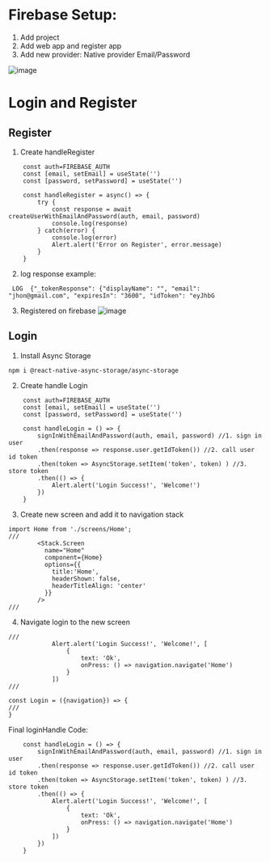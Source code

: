 # Firebase Setup:
1. Add project
2. Add web app and register app
3. Add new provider: Native provider Email/Password

![image](https://github.com/ascaryaaa/react-native-authentication-authorization/assets/73589875/08c5067a-a07c-474b-a00f-050b2a8bc203)

# Login and Register
## Register
1. Create handleRegister
```
    const auth=FIREBASE_AUTH
    const [email, setEmail] = useState('')
    const [password, setPassword] = useState('')

    const handleRegister = async() => {
        try {
            const response = await createUserWithEmailAndPassword(auth, email, password)
            console.log(response)
        } catch(error) {
            console.log(error)
            Alert.alert('Error on Register', error.message)
        }
    }
```

2. log response example:
```
 LOG  {"_tokenResponse": {"displayName": "", "email": "jhon@gmail.com", "expiresIn": "3600", "idToken": "eyJhbG
```


3. Registered on firebase
![image](https://github.com/ascaryaaa/react-native-authentication-authorization/assets/73589875/386e16de-3c11-46cf-b71e-baadd8dd9212)

## Login
1. Install Async Storage
```
npm i @react-native-async-storage/async-storage
```
2. Create handle Login 
```
    const auth=FIREBASE_AUTH
    const [email, setEmail] = useState('')
    const [password, setPassword] = useState('')

    const handleLogin = () => {
        signInWithEmailAndPassword(auth, email, password) //1. sign in user
        .then(response => response.user.getIdToken()) //2. call user id token
        .then(token => AsyncStorage.setItem('token', token) ) //3. store token
        .then(() => {
            Alert.alert('Login Success!', 'Welcome!')
        }) 
    }
```
3. Create new screen and add it to navigation stack
```
import Home from './screens/Home';
///
        <Stack.Screen 
          name="Home" 
          component={Home} 
          options={{
            title:'Home',
            headerShown: false,
            headerTitleAlign: 'center'
          }}
        />
///
```
4. Navigate login to the new screen
```
///
            Alert.alert('Login Success!', 'Welcome!', [
                {
                    text: 'Ok',
                    onPress: () => navigation.navigate('Home')
                }
            ])
///
```
```
const Login = ({navigation}) => {
///
}
```
Final loginHandle Code:
```
    const handleLogin = () => {
        signInWithEmailAndPassword(auth, email, password) //1. sign in user
        .then(response => response.user.getIdToken()) //2. call user id token
        .then(token => AsyncStorage.setItem('token', token) ) //3. store token
        .then(() => {
            Alert.alert('Login Success!', 'Welcome!', [
                {
                    text: 'Ok',
                    onPress: () => navigation.navigate('Home')
                }
            ])
        }) 
    }
```
